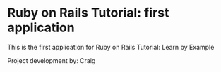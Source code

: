 # Ruby on Rails Tutorial: first application

This is the first application for Ruby on Rails  Tutorial: Learn by Example

Project development by: Craig